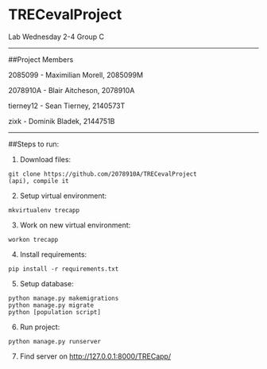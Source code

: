 # TRECevalProject

Lab Wednesday 2-4 Group C

***
##Project Members

2085099 - Maximilian Morell, 2085099M

2078910A - Blair Aitcheson, 2078910A

tierney12 - Sean Tierney, 2140573T

zixk - Dominik Bladek, 2144751B

***
##Steps to run:

1. Download files: 
```
git clone https://github.com/2078910A/TRECevalProject
(api), compile it
```

2. Setup virtual environment: 
```
mkvirtualenv trecapp
```

3. Work on new virtual environment:
```
workon trecapp
```

4. Install requirements:
```
pip install -r requirements.txt
```

5. Setup database:
```
python manage.py makemigrations
python manage.py migrate
python [population script]
```

6. Run project:
```
python manage.py runserver
```

7. Find server on http://127.0.0.1:8000/TRECapp/


